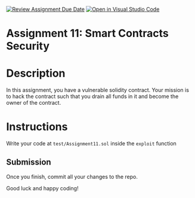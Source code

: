 [![Review Assignment Due Date](https://classroom.github.com/assets/deadline-readme-button-22041afd0340ce965d47ae6ef1cefeee28c7c493a6346c4f15d667ab976d596c.svg)](https://classroom.github.com/a/R0lkhR3-)
[![Open in Visual Studio Code](https://classroom.github.com/assets/open-in-vscode-2e0aaae1b6195c2367325f4f02e2d04e9abb55f0b24a779b69b11b9e10269abc.svg)](https://classroom.github.com/online_ide?assignment_repo_id=19468476&assignment_repo_type=AssignmentRepo)
# Assignment 11: Smart Contracts Security 

# Description

In this assignment, you have a vulnerable solidity contract. Your mission is to hack the contract such that you drain all funds in it and become the owner of the contract.


# Instructions

Write your code at `test/Assignment11.sol` inside the `exploit` function


## Submission

Once you finish, commit all your changes to the repo.

Good luck and happy coding!

